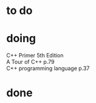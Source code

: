 # to do
 
# doing
C++ Primer 5th Edition  
A Tour of C++ p.79  
C++ programming language p.37  
# done
